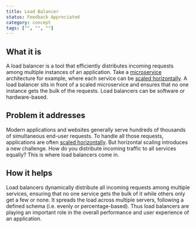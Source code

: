```yaml
---
title: Load Balancer
status: Feedback Appreciated
category: concept
tags: ["", "", ""]
---
```


## What it is

A load balancer is a tool that efficiently distributes incoming requests among multiple instances of an application. 
Take a [microservice](/microservices/) architecture for example, where each service can be [scaled horizontally](/horizontal-scaling/). 
A load balancer sits in front of a scaled microservice and ensures that no one instance gets the bulk of the requests.
Load balancers can be software or hardware-based.

## Problem it addresses

Modern applications and websites generally serve hundreds of thousands of simultaneous end-user requests. 
To handle all those requests, applications are often [scaled horizontally](/horizontal-scaling/).
But horizontal scaling introduces a new challenge. How do you distribute incoming traffic to all services equally? 
This is where load balancers come in.

## How it helps

Load balancers dynamically distribute all incoming requests among multiple services, ensuring that no one service gets the bulk of it while others only get a few or none. 
It spreads the load across multiple servers, following a defined schema (i.e. evenly or percentage-based). 
Thus load balancers are playing an important role in the overall performance and user experience of an application.